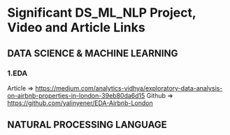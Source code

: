 # Significant DS_ML_NLP Project, Video and Article Links

## DATA SCIENCE & MACHINE LEARNING

### 1.EDA
Article => https://medium.com/analytics-vidhya/exploratory-data-analysis-on-airbnb-properties-in-london-39eb80da6d15
Github  => https://github.com/yalinyener/EDA-Airbnb-London

## NATURAL PROCESSING LANGUAGE
